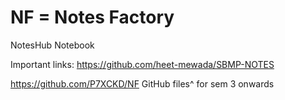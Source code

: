# NF = Notes Factory 
NotesHub Notebook

Important links:
https://github.com/heet-mewada/SBMP-NOTES

https://github.com/P7XCKD/NF
GitHub files^ for sem 3 onwards

